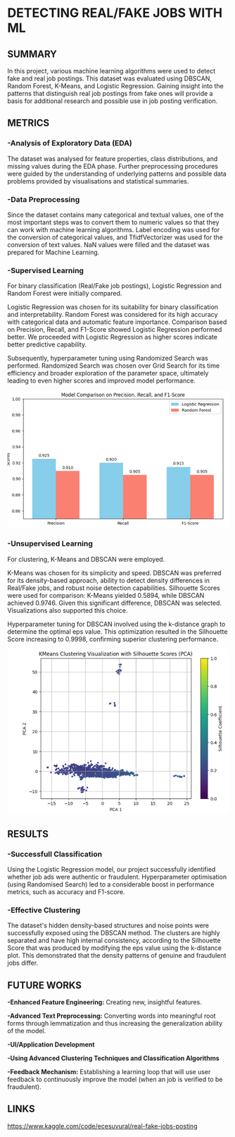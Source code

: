# **DETECTING REAL/FAKE JOBS WITH ML**

## **SUMMARY**
In this project, various machine learning algorithms were used to detect fake and real job postings. This dataset was evaluated using DBSCAN, Random Forest, K-Means, and Logistic Regression. Gaining insight into the patterns that distinguish real job postings from fake ones will provide a basis for additional research and possible use in job posting verification.

## **METRICS**
### **-Analysis of Exploratory Data (EDA)**

The dataset was analysed for feature properties, class distributions, and missing values during the EDA phase.  Further preprocessing procedures were guided by the understanding of underlying patterns and possible data problems provided by visualisations and statistical summaries.

### **-Data Preprocessing**

Since the dataset contains many categorical and textual values, one of the most important steps was to convert them to numeric values ​​so that they can work with machine learning algorithms. Label encoding was used for the conversion of categorical values, and TfidfVectorizer was used for the conversion of text values. NaN values ​​were filled and the dataset was prepared for Machine Learning.

### **-Supervised Learning**

For binary classification (Real/Fake job postings), Logistic Regression and Random Forest were initially compared.

Logistic Regression was chosen for its suitability for binary classification and interpretability.
Random Forest was considered for its high accuracy with categorical data and automatic feature importance.
Comparison based on Precision, Recall, and F1-Score showed Logistic Regression performed better. We proceeded with Logistic Regression as higher scores indicate better predictive capability.

Subsequently, hyperparameter tuning using Randomized Search was performed. Randomized Search was chosen over Grid Search for its time efficiency and broader exploration of the parameter space, ultimately leading to even higher scores and improved model performance.

![Supervised](images/supervised.png)

### **-Unsupervised Learning**

For clustering, K-Means and DBSCAN were employed.

K-Means was chosen for its simplicity and speed.
DBSCAN was preferred for its density-based approach, ability to detect density differences in Real/Fake jobs, and robust noise detection capabilities.
Silhouette Scores were used for comparison: K-Means yielded 0.5894, while DBSCAN achieved 0.9746. Given this significant difference, DBSCAN was selected. Visualizations also supported this choice.

Hyperparameter tuning for DBSCAN involved using the k-distance graph to determine the optimal eps value. This optimization resulted in the Silhouette Score increasing to 0.9998, confirming superior clustering performance.

![Unsupervised](images/unsupervised.png)

## **RESULTS**
### **-Successfull Classification**

Using the Logistic Regression model, our project successfully identified whether job ads were authentic or fraudulent. Hyperparameter optimisation (using Randomised Search) led to a considerable boost in performance metrics, such as accuracy and F1-score.

### **-Effective Clustering**

The dataset's hidden density-based structures and noise points were successfully exposed using the DBSCAN method. The clusters are highly separated and have high internal consistency, according to the Silhouette Score  that was produced by modifying the eps value using the k-distance plot. This demonstrated that the density patterns of genuine and fraudulent jobs differ.

## **FUTURE WORKS**
**-Enhanced Feature Engineering:** Creating new, insightful features.

**-Advanced Text Preprocessing:** Converting words into meaningful root forms through lemmatization and thus increasing the generalization ability of the model.

**-UI/Application Development**

**-Using Advanced Clustering Techniques and Classification Algorithms**

**-Feedback Mechanism:** Establishing a learning loop that will use user feedback to continuously improve the model (when an job is verified to be fraudulent).

## **LINKS**
https://www.kaggle.com/code/ecesuvural/real-fake-jobs-posting




